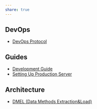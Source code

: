 ```yaml
---
share: true
---
```




## DevOps
* [DevOps Protocol](DevOps/DevOps%20Protocol.md)

## Guides
* [Development Guide](./Development%2520Guide.md)
* [Setting Up Production Server](Setting%2520Up%2520Production%2520Server.md)

## Architecture

* [DMEL (Data Methods Extraction&Load)](DMEL%2520(Data%2520Methods%2520Extraction&Load).md)

